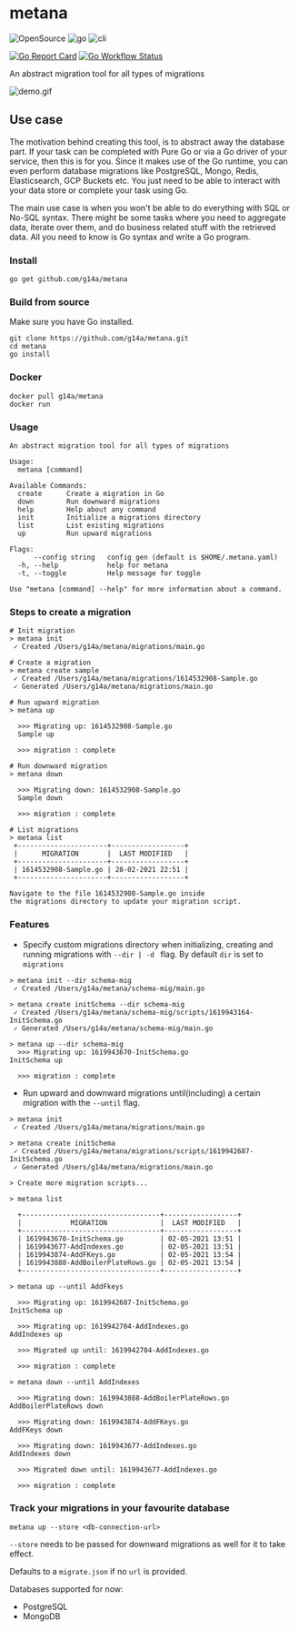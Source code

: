 # metana

![OpenSource](https://img.shields.io/badge/Open%20Source-000000?style=for-the-badge&logo=github)
![go](https://img.shields.io/badge/-Written%20In%20Go-00add8?style=for-the-badge&logo=Go&logoColor=ffffff)
![cli](https://img.shields.io/badge/-Build%20for%20CLI-000000?style=for-the-badge&logo=Powershell&logoColor=ffffff)

[![Go Report Card](https://goreportcard.com/badge/github.com/g14a/metana)](https://goreportcard.com/report/github.com/g14a/metana)
[![Go Workflow Status](https://github.com/g14a/metana/workflows/Go/badge.svg)](https://github.com/g14a/metana/workflows/Go/badge.svg)

An abstract migration tool for all types of migrations

![demo.gif](https://github.com/g14a/metana/blob/main/demo.gif)

## Use case
The motivation behind creating this tool, is to abstract away the database part. If your task can be completed with Pure Go or via a Go driver of 
your service, then this is for you. Since it makes use of the Go runtime, you can even perform database migrations like PostgreSQL, Mongo, Redis, Elasticsearch, GCP Buckets etc.
You just need to be able to interact with your data store or complete your task using Go.

The main use case is when you won't be able to do everything with SQL or No-SQL syntax. 
There might be some tasks where you need to aggregate data, iterate over them, and do business related stuff with the retrieved data.
All you need to know is Go syntax and write a Go program.
### Install

```shell
go get github.com/g14a/metana
```

### Build from source
Make sure you have Go installed.
```shell
git clone https://github.com/g14a/metana.git
cd metana
go install
```

### Docker
```shell
docker pull g14a/metana
docker run 
```

### Usage
```shell
An abstract migration tool for all types of migrations

Usage:
  metana [command]

Available Commands:
  create      Create a migration in Go
  down        Run downward migrations
  help        Help about any command
  init        Initialize a migrations directory
  list        List existing migrations
  up          Run upward migrations

Flags:
      --config string   config gen (default is $HOME/.metana.yaml)
  -h, --help            help for metana
  -t, --toggle          Help message for toggle

Use "metana [command] --help" for more information about a command.
```

### Steps to create a migration

```shell
# Init migration
> metana init
 ✓ Created /Users/g14a/metana/migrations/main.go

# Create a migration
> metana create sample
 ✓ Created /Users/g14a/metana/migrations/1614532908-Sample.go
 ✓ Generated /Users/g14a/metana/migrations/main.go
 
# Run upward migration
> metana up

  >>> Migrating up: 1614532908-Sample.go
  Sample up

  >>> migration : complete

# Run downward migration
> metana down
  
  >>> Migrating down: 1614532908-Sample.go
  Sample down

  >>> migration : complete

# List migrations
> metana list
 +----------------------+------------------+
 |      MIGRATION       |  LAST MODIFIED   |
 +----------------------+------------------+
 | 1614532908-Sample.go | 28-02-2021 22:51 |
 +----------------------+------------------+

Navigate to the file 1614532908-Sample.go inside
the migrations directory to update your migration script.
```

### Features

* Specify custom migrations directory when initializing, creating and running migrations with ```--dir | -d ``` flag. By default ```dir``` is set to ```migrations```

```shell
> metana init --dir schema-mig
 ✓ Created /Users/g14a/metana/schema-mig/main.go

> metana create initSchema --dir schema-mig
 ✓ Created /Users/g14a/metana/schema-mig/scripts/1619943164-InitSchema.go
 ✓ Generated /Users/g14a/metana/schema-mig/main.go
 
> metana up --dir schema-mig
  >>> Migrating up: 1619943670-InitSchema.go
InitSchema up

  >>> migration : complete
```

* Run upward and downward migrations until(including) a certain migration with the ```--until``` flag.

```shell
> metana init                                                                              
 ✓ Created /Users/g14a/metana/migrations/main.go

> metana create initSchema                                                                
 ✓ Created /Users/g14a/metana/migrations/scripts/1619942687-InitSchema.go
 ✓ Generated /Users/g14a/metana/migrations/main.go
 
> Create more migration scripts...

> metana list

  +----------------------------------+------------------+
  |            MIGRATION             |  LAST MODIFIED   |
  +----------------------------------+------------------+
  | 1619943670-InitSchema.go         | 02-05-2021 13:51 |
  | 1619943677-AddIndexes.go         | 02-05-2021 13:51 |
  | 1619943874-AddFKeys.go           | 02-05-2021 13:54 |
  | 1619943888-AddBoilerPlateRows.go | 02-05-2021 13:54 |
  +----------------------------------+------------------+

> metana up --until AddFkeys                                                                

  >>> Migrating up: 1619942687-InitSchema.go
InitSchema up

  >>> Migrating up: 1619942704-AddIndexes.go
AddIndexes up

  >>> Migrated up until: 1619942704-AddIndexes.go

  >>> migration : complete

> metana down --until AddIndexes
  
  >>> Migrating down: 1619943888-AddBoilerPlateRows.go
AddBoilerPlateRows down

  >>> Migrating down: 1619943874-AddFKeys.go
AddFKeys down

  >>> Migrating down: 1619943677-AddIndexes.go
AddIndexes down

  >>> Migrated down until: 1619943677-AddIndexes.go

  >>> migration : complete
```

### Track your migrations in your favourite database

```shell
metana up --store <db-connection-url>
```
```--store``` needs to be passed for downward migrations as well for it to take effect.

Defaults to a ``migrate.json`` if no `url` is provided.

Databases supported for now:
* PostgreSQL
* MongoDB